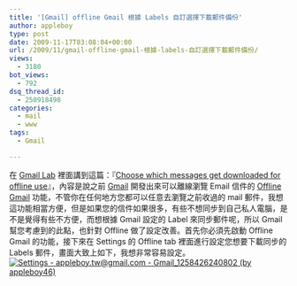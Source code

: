 ```yaml
---
title: '[Gmail] offline Gmail 根據 Labels 自訂選擇下載郵件備份'
author: appleboy
type: post
date: 2009-11-17T03:08:04+00:00
url: /2009/11/gmail-offline-gmail-根據-labels-自訂選擇下載郵件備份/
views:
  - 3180
bot_views:
  - 792
dsq_thread_id:
  - 250918498
categories:
  - mail
  - www
tags:
  - Gmail

---
```

在 [Gmail Lab][1] 裡面講到這篇：『[Choose which messages get downloaded for offline use][2]』，內容是說之前 [Gmail][3] 開發出來可以離線瀏覽 Email 信件的 [Offline Gmail][4] 功能，不管你在任何地方您都可以任意去瀏覽之前收過的 mail 郵件，我想這功能相當方便，但是如果您的信件如果很多，有些不想同步到自己私人電腦，是不是覺得有些不方便，而想根據 Gmail 設定的 Label 來同步郵件呢，所以 Gmail 幫您考慮到的此點，也針對 Offline 做了設定改善。首先你必須先啟動 Offline Gmail 的功能，接下來在 Settings 的 Offline tab 裡面進行設定您想要下載同步的 Labels 郵件，畫面大致上如下，我想非常容易設定。 [<img src="https://i0.wp.com/farm3.static.flickr.com/2563/4110524433_ee951dbb88.jpg?resize=500%2C483&#038;ssl=1" title="Settings - appleboy.tw@gmail.com - Gmail_1258426240802 (by appleboy46)" alt="Settings - appleboy.tw@gmail.com - Gmail_1258426240802 (by appleboy46)" data-recalc-dims="1" />][5]

 [1]: http://gmailblog.blogspot.com/
 [2]: http://gmailblog.blogspot.com/2009/11/choose-which-messages-get-downloaded.html
 [3]: https://mail.google.com/
 [4]: http://gmailblog.blogspot.com/2009/01/new-in-labs-offline-gmail.html
 [5]: https://www.flickr.com/photos/appleboy/4110524433/ "Settings - appleboy.tw@gmail.com - Gmail_1258426240802 (by appleboy46)"